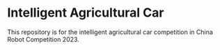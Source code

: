 Intelligent Agricultural Car
==========

This repository is for the intelligent agricultural car competition in China Robot Competition 2023.
